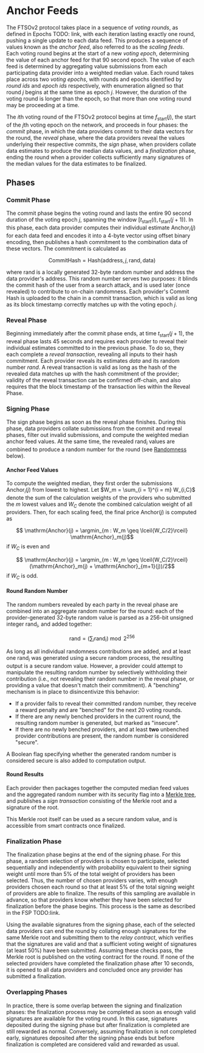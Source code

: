 # Anchor Feeds
The FTSOv2 protocol takes place in a sequence of *voting rounds*, as defined in Epochs TODO: link, with each iteration lasting exactly one round, pushing a single update to each data feed. This produces a sequence of values known as the *anchor feed*, also referred to as the *scaling feeds*. Each voting round begins at the start of a new *voting epoch*, determining the value of each anchor feed for that 90 second epoch. The value of each feed is determined by aggregating value submissions from each participating data provider into a weighted median value. Each round takes place across two *voting epochs*, with rounds and epochs identified by *round ids* and *epoch ids* respectively, with enumeration aligned so that round $j$ begins at the same time as epoch $j$. However, the duration of the voting round is longer than the epoch, so that more than one voting round may be proceeding at a time. 

The $i$th voting round of the FTSOv2 protocol begins at time $f_\text{start}(j)$, the start of the $j$th voting epoch on the network, and proceeds in four phases: the *commit* phase, in which the data providers commit to their data vectors for the round, the *reveal* phase, where the data providers reveal the values underlying their respective commits, the *sign* phase, when providers collate data estimates to produce the median data values, and a *finalization* phase, ending the round when a provider collects sufficiently many signatures of the median values for the data estimates to be finalized.

## Phases
### Commit Phase
The commit phase begins the voting round and lasts the entire 90 second duration of the voting epoch $j$, spanning the window $[t_\mathrm{start}(i), t_\mathrm{start}(j + 1))$. In this phase, each data provider computes their individual estimate $\mathrm{Anchor}_i(j)$ for each data feed and encodes it into a 4-byte vector using offset binary encoding, then publishes a hash commitment to the combination $\mathrm{data}$ of these vectors. The commitment is calculated as

$$\mathrm{Commit Hash} = \mathrm{Hash}(\mathrm{address}, j, \mathrm{rand}, \mathrm{data})$$

where $\mathrm{rand}$ is a locally generated 32-byte random number and $\mathrm{address}$ the data provider's address. This random number serves two purposes: it blinds the commit hash of the user from a search attack, and is used later (once revealed) to contribute to on-chain randomness. Each provider's Commit Hash is uploaded to the chain in a commit transaction, which is valid as long as its block timestamp correctly matches up with the voting epoch *j*. 

### Reveal Phase
Beginning immediately after the commit phase ends, at time $t_\text{start}(j + 1)$, the reveal phase lasts 45 seconds and requires each provider to reveal their individual estimates committed to in the previous phase. To do so, they each complete a *reveal transaction*, revealing all inputs to their hash commitment. Each provider reveals its estimates *data* and its random number *rand*. A reveal transaction is valid as long as the hash of the revealed data matches up with the hash commitment of the provider; validity of the reveal transaction can be confirmed off-chain, and also requires that the block timestamp of the transaction lies within the Reveal Phase. 

###  Signing Phase
The sign phase begins as soon as the reveal phase finishes. During this phase, data providers collate submissions from the commit and reveal phases, filter out invalid submissions, and compute the weighted median anchor feed values.
At the same time, the revealed $\mathrm{rand}_i$ values are combined to produce a random number for the round (see [Randomness](#randomness) below).

#### Anchor Feed Values

To compute the weighted median, they first order the submissions $\mathrm{Anchor}_i(j)$ from lowest to highest. Let $W_m = \sum_{i = 1}^{i = m} W_{i,C}$ denote the sum of the calculation weights of the providers who submitted the $m$ lowest values and $W_C$ denote the combined calculation weight of all providers. Then, for each scaling feed, the final price $\mathrm{Anchor}(j)$ is computed as

$$ \mathrm{Anchor}(j) = \argmin_{m : W_m \geq \lceil{W_C/2}\rceil} \mathrm{Anchor}_m(j)$$
if $W_C$ is even and

$$ \mathrm{Anchor}(j) = \argmin_{m : W_m \geq \lceil{W_C/2}\rceil} (\mathrm{Anchor}_m(j) + \mathrm{Anchor}_{m+1}(j))/2$$
if $W_C$ is odd. 

#### Round Random Number

The random numbers revealed by each party in the reveal phase are combined into an aggregate random number for the round: each of the provider-generated 32-byte random value is parsed as a 256-bit unsigned integer $\mathrm{rand}_i$, and added together:

$$\mathrm{rand} = \left( \sum_i \mathrm{rand}_i \right) \bmod 2^{256}$$

As long as all individual randomness contributions are added, and at least one $\mathrm{rand}_i$ was generated using a secure random process, the resulting output is a secure random value.
However, a provider could attempt to manipulate the resulting random number by selectively withholding their contribution (i.e., not revealing their random number in the reveal phase, or providing a value that doesn't match their commitment). A "benching" mechanism is in place to disincentivize this behavior:
- If a provider fails to reveal their committed random number, they receive a reward penalty and are "benched" for the next 20 voting rounds.
- If there are any newly benched providers in the current round, the resulting random number is generated, but marked as "insecure".
- If there are no newly benched providers, and at least **two** unbenched provider contributions are present, the random number is considered "secure".

A Boolean flag specifying whether the generated random number is considered secure is also added to computation output.

#### Round Results

Each provider then packages together the computed median feed values and the aggregated random number with its security flag into a [Merkle tree](../Utilities/MerkleTree.md), and publishes a *sign transaction* consisting of the Merkle root and a signature of the root.

This Merkle root itself can be used as a secure random value, and is accessible from smart contracts once finalized.

### Finalization Phase
The finalization phase begins at the end of the signing phase. For this phase, a random selection of providers is chosen to participate, selected sequentially and independently with probability equivalent to their signing weight until more than 5% of the total weight of providers has been selected. Thus, the number of chosen providers varies, with enough providers chosen each round so that at least 5% of the total signing weight of providers are able to finalize. The results of this sampling are available in advance, so that providers know whether they have been selected for finalization before the phase begins. This process is the same as described in the FSP TODO:link.

Using the available signatures from the signing phase, each of the selected data providers can end the round by collating enough signatures for the same Merkle root and submitting them to the *relay contract*, which verifies that the signatures are valid and that a sufficient voting weight of signatures (at least 50%) have been submitted. Assuming these checks pass, the Merkle root is published on the voting contract for the round. If none of the selected providers have completed the finalization phase after 10 seconds, it is opened to all data providers and concluded once any provider has submitted a finalization.

### Overlapping Phases 
In practice, there is some overlap between the signing and finalization phases: the finalization process may be completed as soon as enough valid signatures are available for the voting round. In this case, signatures deposited during the signing phase but after finalization is completed are still rewarded as normal. Conversely, assuming finalization is not completed early, signatures deposited after the signing phase ends but before finalization is completed are considered valid and rewarded as usual.
